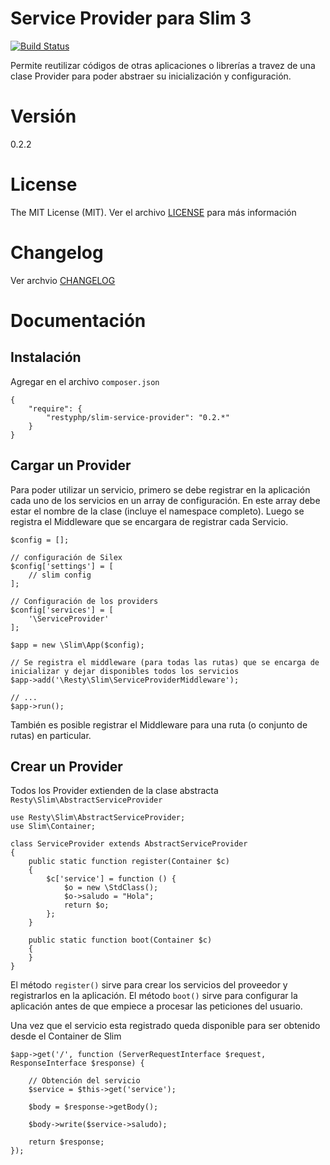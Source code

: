 Service Provider para Slim 3
======================

[![Build Status](https://travis-ci.org/mostofreddy/slim-service-provider.svg?branch=master)](https://travis-ci.org/mostofreddy/slim-service-provider)

Permite reutilizar códigos de otras aplicaciones o librerías a travez de una clase Provider para poder abstraer su inicialización y configuración.

# Versión

0.2.2

# License

The MIT License (MIT). Ver el archivo [LICENSE](LICENSE.md) para más información

# Changelog

Ver archvio [CHANGELOG](CHANGELOG.md)

# Documentación

Instalación
-----------

Agregar en el archivo `composer.json`

```
{
    "require": {
        "restyphp/slim-service-provider": "0.2.*"
    }
}
```

Cargar un Provider
-----------------

Para poder utilizar un servicio, primero se debe registrar en la aplicación cada uno de los servicios en un array de configuración. En este array debe estar el nombre de la clase (incluye el namespace completo). Luego se registra el Middleware que se encargara de registrar cada Servicio.

```
$config = [];

// configuración de Silex
$config['settings'] = [
    // slim config
];

// Configuración de los providers
$config['services'] = [
    '\ServiceProvider'
];

$app = new \Slim\App($config);

// Se registra el middleware (para todas las rutas) que se encarga de inicializar y dejar disponibles todos los servicios
$app->add('\Resty\Slim\ServiceProviderMiddleware');

// ...
$app->run();
```

También es posible registrar el Middleware para una ruta (o conjunto de rutas) en particular.

Crear un Provider
-----------------

Todos los Provider extienden de la clase abstracta `Resty\Slim\AbstractServiceProvider`

```
use Resty\Slim\AbstractServiceProvider;
use Slim\Container;

class ServiceProvider extends AbstractServiceProvider
{
    public static function register(Container $c)
    {
        $c['service'] = function () {
            $o = new \StdClass();
            $o->saludo = "Hola";
            return $o;
        };
    }

    public static function boot(Container $c)
    {
    }
}
```

El método `register()` sirve para crear los servicios del proveedor y registrarlos en la aplicación. El método `boot()` sirve para configurar la aplicación antes de que empiece a procesar las peticiones del usuario.

Una vez que el servicio esta registrado queda disponible para ser obtenido desde el Container de Slim

```
$app->get('/', function (ServerRequestInterface $request, ResponseInterface $response) {
    
    // Obtención del servicio
    $service = $this->get('service');

    $body = $response->getBody();
   
    $body->write($service->saludo);
    
    return $response;
});

```

